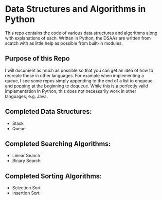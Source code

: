 # Data Structures and Algorithms in Python

This repo contains the code of various data structures and algorithms along with explanations of each. 
Written in Python, the DSAAs are written from scatch with as little help as possible from
built-in modules. 

## Purpose of this Repo
I will document as much as possible so that you can get an idea of how to recreate these in other languages.
For example when implementing a queue, I see some repos simply appending to the end of a list to enqueue and popping 
at the beginning to dequeue. While this is a perfectly valid implementation in Python, this does not necessarily work in other
languages, e.g. Java. 

## Completed Data Structures:
- Stack
- Queue

## Completed Searching Algorithms:
- Linear Search
- Binary Search

## Completed Sorting Algorithms:
- Selection Sort
- Insertion Sort
